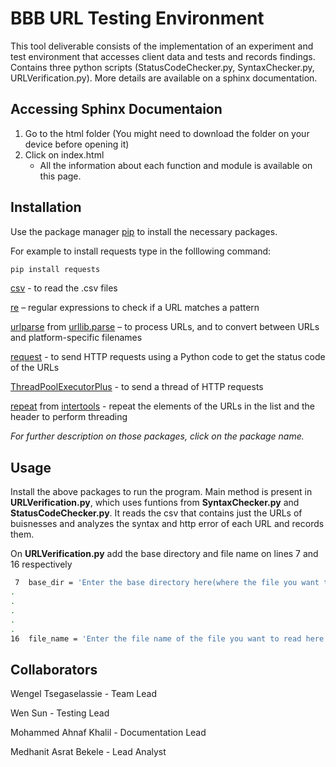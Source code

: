 # BBB URL Testing Environment

This tool deliverable consists of the implementation of an experiment and test environment that accesses client data and tests and records findings.
Contains three python scripts (StatusCodeChecker.py, SyntaxChecker.py, URLVerification.py). More details are available on a sphinx documentation. 

## Accessing Sphinx Documentaion

1) Go to the html folder (You might need to download the folder on your device before opening it)
2) Click on index.html
     * All the information about each function and module is available on this page.

## Installation

Use the package manager [pip](https://pip.pypa.io/en/stable/) to install the necessary packages.

For example to install requests type in the folllowing command:

```bash
pip install requests
```

[csv](https://pypi.org/project/python-csv/) - to read the .csv files  

[re](https://pypi.org/project/re2/) – regular expressions to check if a URL matches a pattern

[urlparse](https://pypi.org/project/urlparse4/) from [urllib.parse](https://pypi.org/project/pycopy-urllib.parse/) – to process URLs, and to convert between URLs and platform-specific filenames

[request](https://pypi.org/project/requests/) - to send HTTP requests using a Python code to get the status code of the URLs

[ThreadPoolExecutorPlus](https://pypi.org/project/ThreadPoolExecutorPlus/) - to send a thread of HTTP requests

[repeat](https://pypi.org/project/repeat/) from [intertools](https://docs.python.org/3/library/itertools.html) - repeat the elements of the URLs in the list and the header to perform threading

_For further description on those packages, click on the package name._ 


## Usage

Install the above packages to run the program.
Main method is present in **URLVerification.py**, which uses funtions from **SyntaxChecker.py** and **StatusCodeChecker.py**. It reads the csv that contains just the URLs of buisnesses and analyzes the syntax and http error of each URL and records them.

On **URLVerification.py** add the base directory and file name on lines 7 and 16 respectively
```bash
 7  base_dir = 'Enter the base directory here(where the file you want to read is located/where you want to write the new file)'
.
.
.
.
.
16  file_name = 'Enter the file name of the file you want to read here'
```



## Collaborators
Wengel Tsegaselassie - Team Lead



Wen Sun - Testing Lead



Mohammed Ahnaf Khalil - Documentation Lead



Medhanit Asrat Bekele - Lead Analyst
